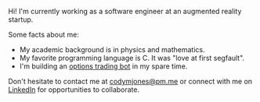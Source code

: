 Hi! I'm currently working as a software engineer at an augmented reality startup.

Some facts about me:

- My academic background is in physics and mathematics.
- My favorite programming language is C. It was "love at first segfault".
- I'm building an [options trading bot](https://github.com/cm-jones/thales) in my spare time.

Don't hesitate to contact me at codymjones@pm.me or connect with me on [LinkedIn](https://linkedin.com/in/cm-jones) for opportunities to collaborate.
